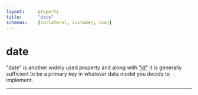 ```yaml
---
layout:		property
title:		"date"
schemas:	[collateral, customer, loan]
---
```


# date
"date" is another widely used property and along with ["id"][id] it is generally sufficient to be a primary key in whatever data model you decide to implement.



---
[id]: 		https://github.com/suadelabs/fire/docs/properties/id.md
